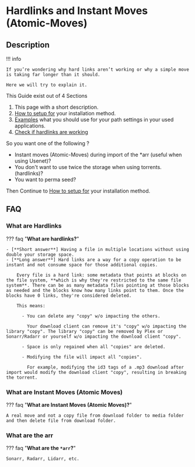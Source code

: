 # Hardlinks and Instant Moves (Atomic-Moves)

## Description

!!! info

    If you’re wondering why hard links aren’t working or why a simple move is taking far longer than it should.

    Here we will try to explain it.

This Guide exist out of 4 Sections

1. This page with a short description.
1. [How to setup for](/Hardlinks/How-to-setup-for/) your installation method.
1. [Examples](/Hardlinks/Examples/) what you should use for your path settings in your used applications.
1. [Check if hardlinks are working](/Hardlinks/Check-if-hardlinks-are-working/)

So you want one of the following ?

- Instant moves (Atomic-Moves) during import of the *arr (useful when using Usenet)?
- You don't want to use twice the storage when using torrents. (hardlinks)?
- You want to perma seed?

Then Continue to [How to setup for](/Hardlinks/How-to-setup-for/) your installation method.

## FAQ

### What are Hardlinks

??? faq "**What are hardlinks?**"

    - [**Short answer**] Having a file in multiple locations without using double your storage space.
    - [**Long answer**] Hard links are a way for a copy operation to be instant and not consume space for those additional copies.

        Every file is a hard link: some metadata that points at blocks on the file system, **which is why they're restricted to the same file system**. There can be as many metadata files pointing at those blocks as needed and the blocks know how many links point to them. Once the blocks have 0 links, they're considered deleted.

        This means:

          - You can delete any "copy" w/o impacting the others.

            Your download client can remove it's "copy" w/o impacting the library "copy". The library "copy" can be removed by Plex or Sonarr/Radarr or yourself w/o impacting the download client "copy".

          - Space is only regained when all "copies" are deleted.

          - Modifying the file will impact all "copies".

            For example, modifying the id3 tags of a .mp3 download after import would modify the download client "copy", resulting in breaking the torrent.

### What are Instant Moves (Atomic Moves)

??? faq "**What are Instant Moves (Atomic Moves)?**"

    A real move and not a copy file from download folder to media folder and then delete file from download folder.

### What are the arr

??? faq "**What are the `*arr`?**"

    Sonarr, Radarr, Lidarr, etc.
